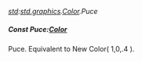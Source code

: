 _[std](../../modules/std/std-module.md):[std.graphics](../../modules/std/std-graphics.md).[Color](../../modules/std/std-graphics-color.md).Puce_
##### Const Puce:[Color](../../modules/std/std-graphics-color.md)
Puce. Equivalent to New Color( 1,0,.4 ).

